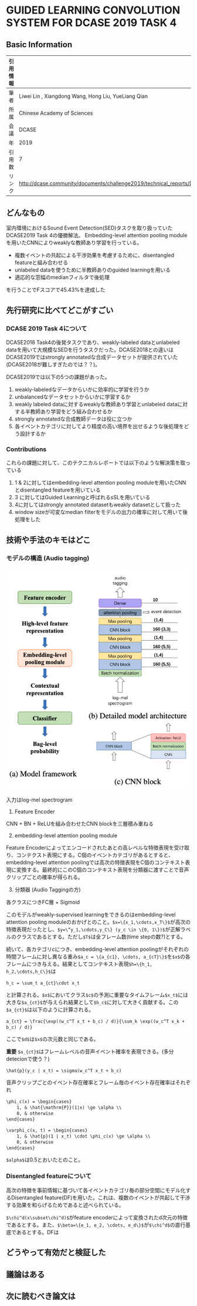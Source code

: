 # GUIDED LEARNING CONVOLUTION SYSTEM FOR DCASE 2019 TASK 4

## Basic Information

| 引用情報 |                                                                                       |
| -------- | ------------------------------------------------------------------------------------- |
| 筆者     | Liwei Lin , Xiangdong Wang, Hong Liu, YueLiang Qian                                   |
| 所属     | Chinese Academy of Sciences                                                           |
| 会議     | DCASE                                                                                 |
| 年       | 2019                                                                                  |
| 引用数   | 7                                                                                     |
| リンク   | http://dcase.community/documents/challenge2019/technical_reports/DCASE2019_Lin_25.pdf |

## どんなもの

室内環境におけるSound Event Detection(SED)タスクを取り扱っていたDCASE2019 Task 4の優勝解法。
Embedding-level attention pooling moduleを用いたCNNによりweaklyな教師あり学習を行っている。

* 複数イベントの共起による干渉効果を考慮するために、disentangled featureと組み合わせる
* unlabeled dataを使うために半教師ありのguided learningを用いる
* 適応的な窓幅のmedianフィルタで後処理

を行うことでFスコアで45.43%を達成した

## 先行研究に比べてどこがすごい

### DCASE 2019 Task 4について

DCASE2018 Task4の後発タスクであり、weakly-labeled dataとunlabeled dataを用いて大規模なSEDを行うタスクだった。DCASE2018との違いはDCASE2019ではstrongly annotatedな合成データセットが提供されていた(DCASE2018が難しすぎたのでは？？)。

DCASE2019では以下の5つの課題があった。

1. weakly-labeledなデータからいかに効率的に学習を行うか
2. unbalancedなデータセットからいかに学習するか
3. weakly labeled dataに対するweaklyな教師あり学習とunlabeled dataに対する半教師あり学習をどう組み合わせるか
4. strongly annotatedな合成教師データは役に立つか
5. 各イベントカテゴリに対してより精度の高い境界を出せるような後処理をどう設計するか

### Contributions

これらの課題に対して、このテクニカルレポートでは以下のような解決策を取っている

1. 1 & 2に対してはembedding-level attention pooling moduleを用いたCNNとdisentangled featureを用いている
2. 3 に対してはGuided Learningと呼ばれるsSLを用いている
3. 4に対してはstrongly annotated datasetもweakly datasetとして扱った
4. window sizeが可変なmedian filterをモデルの出力の確率に対して用いて後処理をした

## 技術や手法のキモはどこ

### モデルの構造 (Audio tagging)

![model](figures/dcase2019-task4-top.png)

入力はlog-mel spectrogram

1. Feature Encoder

CNN + BN + ReLUを組み合わせたCNN blockを三層積み重ねる

2. embedding-level attention pooling module

Feature Encoderによってエンコードされたあとの高レベルな特徴表現を受け取り、コンテクスト表現にする。C個のイベントカテゴリがあるとすると、embedding-level attention poolingでは高次の特徴表現をC個のコンテキスト表現に変換する。最終的にこのC個のコンテキスト表現を分類器に渡すことで音声クリップごとの確率が得られる。

3. 分類器 (Audio Taggingの方)

各クラスにつきFC層 + Sigmoid

このモデルがweakly-supervised learningをできるのはembedding-level attention pooling moduleのおかげとのこと。`$x=\{x_1,\cdots,x_T\}$`が高次の特徴表現だったとし、`$y=\“y_1,\cdots,y_C\} (y_c \in \{0, 1\})$`が正解ラベルのクラスであるとする。ただし`$T$`は全フレーム数(time stepの数?)とする。

続いて、各カテゴリcにつき、embedding-level attention poolingがそれぞれの時間フレームに対し異なる重み`$a_c = \{a_{c1}, \cdots, a_{cT}\}$`を`$x$`の各フレームにつき与える。結果としてコンテキスト表現`$h=\{h_1, h_2,\cdots,h_C\}$`は

```{latex}
h_c = \sum_t a_{ct}\cdot x_t
```

と計算される。`$x$`においてクラス`$c$`の予測に重要なタイムフレーム`$x_t$`には大きな`$a_{ct}$`が与えられ結果として`$h_c$`に対して大きく貢献する。この`$a_{ct}$`は以下のように計算される。

```{latex}
a_{ct} = \frac{\exp((w_c^T x_t + b_c) / d)}{\sum_k \exp((w_c^T x_k + b_c) / d)}
```

ここで`$d$`は`$x$`の次元数と同じである。

**重要** `$a_{ct}$`はフレームレベルの音声イベント確率を表現できる。(多分detecionで使う？)

```{latex}
\hat{p}(y_c | x_t) = \sigma(w_c^T x_t + b_c)
```

音声クリップごとのイベント存在確率とフレーム毎のイベント存在確率はそれぞれ

```{latex}
\phi_c(x) = \begin{cases}
    1, & \hat{\mathrm{P}}(1|x) \ge \alpha \\
    0, & otherwise
\end{cases}
```

```{latex}
\varphi_c(x, t) = \begin{cases}
    1, & \hat{p}(1 | x_t) \cdot \phi_c(x) \ge \alpha \\
    0, & otherwise
\end{cases}
```

`$alpha$`は0.5とおいたとのこと。

### Disentangled featureについて

高次の特徴を事前情報に基づいて各イベントカテゴリ毎の部分空間にモデル化するDisentangled feature(DF)を用いた。これは、複数のイベントが共起して干渉する効果を和らげるためであると述べられている。

`$\chi^d(x\subset\chi^d)$`がfeature encoderによって変換されたd次元の特徴であるとする。また、`$\beta=\{e_1, e_2, \cdots, e_d\}$`が`$\chi^d$`の直行基底であるとする。DFは

## どうやって有効だと検証した

## 議論はある

## 次に読むべき論文は
